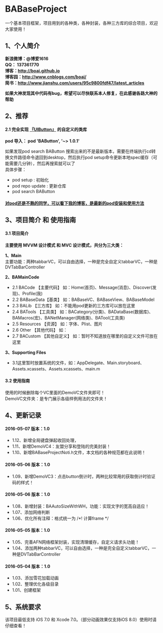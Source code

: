 # BABaseProject
一个基本项目框架，项目用到的各种类，各种封装，各种三方库的综合项目，欢迎大家使用！

## 1、个人简介
**新浪微博：@博爱1616** <br>
**QQ：     137361770** <br>
**博客：http://boai.github.io** <br>
**博客园：http://www.cnblogs.com/boai/** <br>
**简书：http://www.jianshu.com/users/95c9800fdf47/latest_articles** <br>

**如果大神发现其中代码有bug，希望可以尽快联系本人修复，在此感谢各路大神的帮助** <br>

## 2、推荐
#### 2.1 完全实现 [『UIButton』](https://github.com/boai/BAButton) 的自定义的类库 <br>
**pod 导入：   pod 'BAButton', '~> 1.0.1'** <br>

如果发现pod search BAButton 搜索出来的不是最新版本，需要在终端执行cd转换文件路径命令退回到desktop，然后执行pod setup命令更新本地spec缓存（可能需要几分钟），然后再搜索就可以了 <br>
具体步骤：
- pod setup : 初始化
- pod repo update : 更新仓库
- pod search BAButton

#### [对pod还是不熟的同学，可以看下我的博客，是最新的pod安装和使用方法](http://www.cnblogs.com/boai/p/4977976.html)


## 3、项目简介 和 使用指南
#### 3.1 项目简介 <br>
**主要使用 MVVM 设计模式 和 MVC 设计模式，共分为三大类：** <br>

**1、Main** <br>
主要功能：两种tabbarVC，可以自由选择，一种是完全自定义tabbarVC，一种是DVTabBarController <br>

**2、BAMainCode** <br>
- 2.1 BACode    【主要代码】   如：Home(首页)、Message(消息)、Discover(发现)、Profile(我) <br>
- 2.2 BABaseData【基类】      如：BABaseVC、BABaseView、BABaseModel <br>
- 2.3 BALib     【三方库】    如：不能用pod更新的三方库可以放在这里 <br>
- 2.4 BATools   【工具类】    如：BACategory(分类)、BADataBase(数据库)、BAMacros(宏)、BANetManager(网络类)、BATool(工具类) <br>
- 2.5 Resources 【资源】      如：字体、Plist、图片 <br>
- 2.6 Other     【其他代码】   如： <br>
- 2.7 BACustom  【其他自定义】 如：暂时不知道放在哪里的自定义文件可放在这里 <br>

**3、Supporting Files** <br>
- 3.1这里暂时放置系统的文件，如：AppDelegate、Main.storyboard、Assets.xcassets、Assets.xcassets、main.m <br>

#### 3.2 使用指南 <br>
使用的时候删除每个VC里面的DemoVC文件夹即可！<br>
DemoVC文件夹：是专门展示各级样例用法的文件夹！

## 4、更新记录

#### 2016-05-07  版本：1.0
- 1.12、新增全局键盘弹起收回处理，
- 1.11、新增DemoVC4：友盟分享和登陆的完美封装！
- 1.10、新增BABaseProjectNoti.h文件，本文档的各种规范都在此说明！

#### 2016-05-06  版本：1.0
- 1.09、新增DemoVC3：点击button倒计时，两种比较常用的获取倒计时验证码的样式！

#### 2016-05-06  版本：1.0
- 1.08、新增封装：BAAutoSizeWithWH，功能：实现文字的宽高自适应！
- 1.07、添加网络判断
- 1.06、优化所有注释：格式统一为 /*! 计算frame */

#### 2016-05-05  版本：1.0
- 1.05、完善AFN网络框架封装，实现清理缓存，自定义请求头功能！
- 1.04、添加两种tabbarVC，可以自由选择，一种是完全自定义tabbarVC，一种是DVTabBarController <br>

#### 2016-05-04  版本：1.0
- 1.03、添加雪花加载动画 
- 1.02、整理优化各级目录 
- 1.01、创建框架 

## 5、系统要求
该项目最低支持 iOS 7.0 和 Xcode 7.0。（部分动画效果仅支持iOS 8.0）使用时请仔细查看！




